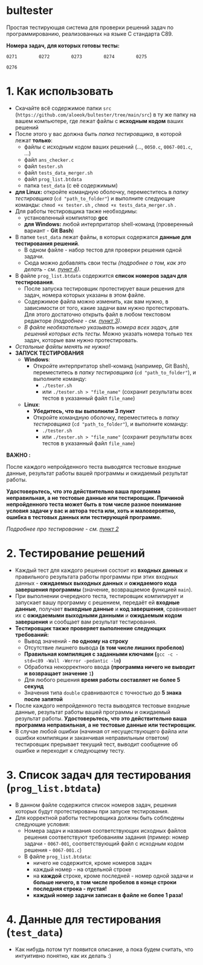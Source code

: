 # bultester
Простая тестирующая система для проверки решений задач по программированию, реализованных на языке C стандарта C89.

**Номера задач, для которых готовы тесты:**

	0271		0272		0273		0274		0275
	
	0276



# 1. Как использовать
- Скачайте всё содержимое папки `src` (`https://github.com/aloeok/bultester/tree/main/src`) в ту же папку на вашем компьютере, где лежат файлы с **исходным кодом** ваших решений
- После этого у вас должна быть *папка тестировщика*, в которой лежат **только**:
	- файлы с исходным кодом ваших решений (..., `0050.c`, `0067-001.c`, ...)
	- файл `ans_checker.c`
	- файл `tester.sh`
	- файл `tests_data_merger.sh`
	- файл `prog_list.btdata`
	- папка `test_data` (с её содержимым)
- **для Linux:** откройте командную оболочку, переместитесь в *папку тестировщика* (`cd "path_to_folder"`) и выполните следующие команды: `chmod +x tester.sh` , `chmod +x tests_data_merger.sh` .
- Для работы тестировщика также необходимы:
	- установленный компилятор **gcc**
	- **для Windows:** любой интерпритатор shell-команд (проверенный вариант - **Git Bash**)
- В папке `test_data` лежат файлы, в которых содержатся **данные для тестирования решений**.
    - В одном файле - набор тестов для проверки решения одной задачи.
    - Сюда можно добавлять свои тесты *(подробнее о том, как это делать - см. [пункт 4](https://github.com/aloeok/bultester#4-%D0%B4%D0%B0%D0%BD%D0%BD%D1%8B%D0%B5-%D0%B4%D0%BB%D1%8F-%D1%82%D0%B5%D1%81%D1%82%D0%B8%D1%80%D0%BE%D0%B2%D0%B0%D0%BD%D0%B8%D1%8F-test_data))*.
- В файле `prog_list.btdata` содержится **список номеров задач для тестирования**.
    - После запуска тестировщик протестирует ваши решения для задач, номера которых указаны в этом файле.
    - Содержимое файла можно изменить, как вам нужно, в зависимости от того, какие задачи вам нужно протестировать. Для этого достаточно открыть файл в любом текстовом редакторе *(подробнее - см. [пункт 3](https://github.com/aloeok/bultester#3-%D1%81%D0%BF%D0%B8%D1%81%D0%BE%D0%BA-%D0%B7%D0%B0%D0%B4%D0%B0%D1%87-%D0%B4%D0%BB%D1%8F-%D1%82%D0%B5%D1%81%D1%82%D0%B8%D1%80%D0%BE%D0%B2%D0%B0%D0%BD%D0%B8%D1%8F-prog_listbtdata))*.
    - *В файле необязательно указывать номера всех задач, для решений которых есть тесты*. Можно указать номера только тех задач, которые вам нужно протестировать.
- *Остальные файлы менять не нужно!*
- **ЗАПУСК ТЕСТИРОВАНИЯ**
	- **Windows**:
		- Откройте интерпритатор shell-команд (например, Git Bash), переместитесь в *папку тестировщика* (`cd "path_to_folder"`), и выполните команду:
			- `./tester.sh`
			- или `./tester.sh > "file_name"` (сохранит результаты всех тестов в указанный файл `file_name`)
	- **Linux**:
		- **Убедитесь, что вы выполнили 3 пункт**
		- Откройте командную оболочку, переместитесь в *папку тестировщика* (`cd "path_to_folder"`), и выполните команду:
			- `./tester.sh`
			- или `./tester.sh > "file_name"` (сохранит результаты всех тестов в указанный файл `file_name`)

**ВАЖНО :**

После каждого непройденного теста выводятся тестовые входные данные, результат работы вашей программы и ожидаемый результат работы.

**Удостоверьтесь, что это действительно ваша программа неправильная, а не тестовые данные или тестировщик. Причиной непройденного теста может быть в том числе разное понимание условия задачи у вас и автора теста или, хоть и маловероятно, ошибка в тестовых данных или тестирующей программе.**

*Подробнее про тестирование - см. [пункт 2](https://github.com/aloeok/bultester#2-%D1%82%D0%B5%D1%81%D1%82%D0%B8%D1%80%D0%BE%D0%B2%D0%B0%D0%BD%D0%B8%D0%B5-%D1%80%D0%B5%D1%88%D0%B5%D0%BD%D0%B8%D0%B9)*

# 2. Тестирование решений
- Каждый тест для каждого решения состоит из **входных данных** и правильного результата работы программы при этих входных данных - **ожидаемых выходных данных** и **ожидаемого кода завершения программы** (значение, возвращаемое функцией `main`).
- При выполнении очередного теста, тестировщик компилирует и запускает вашу программу с решением, передаёт ей **входные данные**, получает **выходные данные** и **код завершения**, сравнивает их с **ожидаемыми выходными данными** и **ожидаемым кодом завершения** и сообщает вам результат тестирования.
- **Тестировщик также проверяет выполнение следующих требований:**
	- Вывод значений - **по одному на строку**
	- Отсутствие лишнего вывода **(в том числе лишних пробелов)**
	- **Правильная компиляция с заданными ключами (**`gcc -c -std=c89 -Wall -Werror -pedantic -lm`**)**
	- Обработка некорректного ввода **(программа ничего не выводит и возвращает значение** `1`**)**
	- Для любого решения **время работы составляет не более 5 секунд**
	- Значения типа `double` сравниваются с точностью до **5 знака после запятой**
- После каждого непройденного теста выводятся тестовые входные данные, результат работы вашей программы и ожидаемый результат работы. **Удостоверьтесь, что это действительно ваша программа неправильная, а не тестовые данные или тестировщик**.
- В случае любой ошибки (начиная от несуществующего файла или ошибки компиляции и заканчивая неправильным ответом) тестировщик прерывает текущий тест, выводит сообщение об ошибке и переходит к следующему тесту.

# 3. Список задач для тестирования (`prog_list.btdata`)
- В данном файле содержится список номеров задач, решения которых будут протестированы при запуске тестирования.
- Для корректной работы тестировщика должны быть соблюдены следующие условия:
	- Номера задач и названия соответствующих исходных файлов решения соответствуют требованиям задания (пример: номер задачи - `0067-001`, соответствующий файл с исходным кодом решения - `0067-001.c`)
	- В файле `prog_list.btdata`:
		- ничего не содержится, кроме номеров задач
		- каждый номер - на отдельной строке
		- на **каждой** строке, кроме последней - номер одной задачи и **больше ничего, в том числе пробелов в конце строки**
		- **последняя строка - пустая!**
		- **каждый номер задачи записан в файле не более 1 раза!**

# 4. Данные для тестирования (`test_data`)
- Как нибудь потом тут появится описание, а пока будем считать, что интуитивно понятно, как их делать :)
